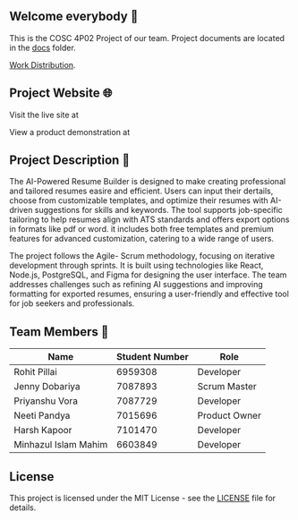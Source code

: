 ## Welcome everybody 👋
This is the COSC 4P02 Project of our team.
Project documents are located in the [docs](docs) folder.

[Work Distribution](docs/PageAssignment.pdf).

## Project Website 🌐
Visit the live site at 

View a product demonstration at 


## Project Description 📝
The AI-Powered Resume Builder is designed to make creating professional and tailored resumes easire and efficient. Users can input their dertails, choose from customizable templates, and optimize their resumes with AI-driven suggestions for skills and keywords. The tool supports job-specific tailoring to help resumes align with ATS standards and offers export options in formats like pdf or word. it includes both free templates and premium features for advanced customization, catering to a wide range of users.

The project follows the Agile- Scrum methodology, focusing on iterative development through sprints. It is built using technologies like React, Node.js, PostgreSQL, and Figma for designing the user interface. The team addresses challenges such as refining AI suggestions and improving formatting for exported resumes, ensuring a user-friendly and effective tool for job seekers and professionals.

## Team Members 👥
| Name                   | Student Number | Role            |
|------------------------|----------------|-----------------|
| Rohit Pillai           | 6959308        | Developer       |
| Jenny Dobariya         | 7087893        | Scrum Master    |
| Priyanshu Vora         | 7087729        | Developer       |
| Neeti Pandya           | 7015696        | Product Owner   |
| Harsh Kapoor           | 7101470        | Developer       |
| Minhazul Islam Mahim   | 6603849        | Developer       |



## License
This project is licensed under the MIT License - see the [LICENSE](LICENSE.md) file for details.
